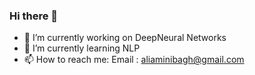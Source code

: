 ### Hi there 👋


- 🔭 I’m currently working on DeepNeural Networks
- 🌱 I’m currently learning NLP
- 📫 How to reach me: Email : aliaminibagh@gmail.com
<!--
**aliaminibagh/AliAminiBagh** is a ✨ _special_ ✨ repository because its `README.md` (this file) appears on your GitHub profile.

Here are some ideas to get you started:


- 👯 I’m looking to collaborate on ...
- 🤔 I’m looking for help with ...
- 💬 Ask me about ...

- 😄 Pronouns: ...
- ⚡ Fun fact: ...
-->
